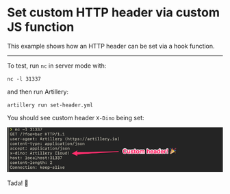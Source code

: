 # Set custom HTTP header via custom JS function

This example shows how an HTTP header can be set via a hook function.

---

To test, run `nc` in server mode with:

```shell
nc -l 31337
```

and then run Artillery:

```shell
artillery run set-header.yml
```

You should see custom header `X-Dino` being set:

![Artillery custom HTTP header](./custom-header-artillery.png)

Tada! 🎉